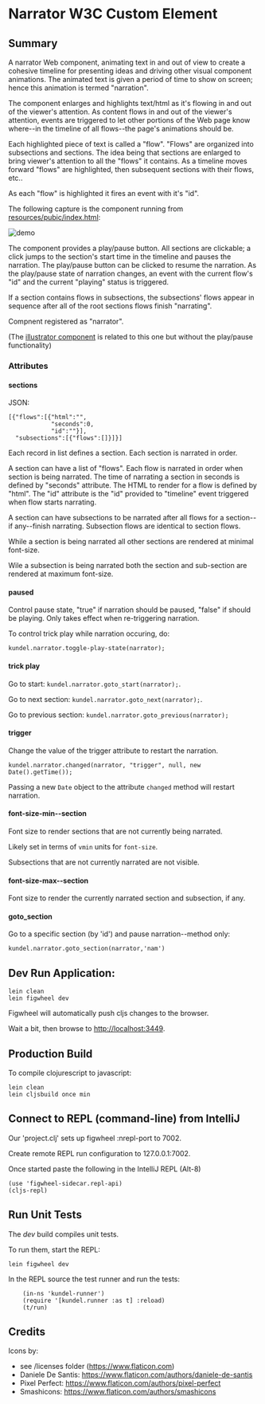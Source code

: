 # Narrator W3C Custom Element

## Summary

A narrator Web component, animating text in and out of view to create a cohesive timeline for presenting ideas and
driving other visual component animations.  The animated text is given a period of time to show on screen; hence this
animation is termed "narration".

The component enlarges and highlights text/html as it's flowing in and out of the viewer's attention.  As content flows in and out
of the viewer's attention, events are triggered to let other portions of the Web page know where--in the timeline of
all flows--the page's animations should be.

Each highlighted piece of text is called a "flow".  "Flows" are organized into subsections and sections.  The idea being
that sections are enlarged to bring viewer's attention to all the "flows" it contains.  As a timeline moves forward
"flows" are highlighted, then subsequent sections with their flows, etc..

As each "flow" is highlighted it fires an event with it's "id".

The following capture is the component running from [resources/pubic/index.html](https://github.com/JakubNer/narrator-web-component/blob/master/resources/public/index.html):

![demo](https://github.com/JakubNer/narrator-web-component/blob/master/assets/demo.gif)

The component provides a play/pause button.  All sections are clickable; a click jumps to the
section's start time in the timeline and pauses the narration.  The play/pause button can be
clicked to resume the narration.  As the play/pause state of narration changes, an event with the current flow's "id"
and the current "playing" status is triggered.

If a section contains flows in subsections, the subsections' flows appear in sequence after all of the root sections
flows finish "narrating".

Compnent registered as "narrator".

(The [illustrator component](https://github.com/JakubNer/illustrator-web-component) is related to this one but without the play/pause functionality)

### Attributes

#### sections

JSON:

```
[{"flows":[{"html":"",
            "seconds":0,
            "id":""}],
  "subsections":[{"flows":[]}]}]
```

Each record in list defines a section.  Each section is narrated in order.

A section can have a list of "flows".  Each flow is narrated in order when section is being narrated.  The time
of narrating a section in seconds is defined by "seconds" attribute.  The HTML to render for a flow is defined by "html".
The "id" attribute is the "id" provided to "timeline" event triggered when flow starts narrating.

A section can have subsections to be narrated after all flows for a section--if any--finish narrating.  Subsection flows
are identical to section flows.

While a section is being narrated all other sections are rendered at minimal font-size.

Wile a subsection is being narrated both the section and sub-section are rendered at maximum font-size.

#### paused

Control pause state, "true" if narration should be paused, "false" if should be playing.  Only takes effect when re-triggering narration.

To control trick play while narration occuring, do:

```
kundel.narrator.toggle-play-state(narrator);
```

#### trick play

Go to start: `kundel.narrator.goto_start(narrator);`.

Go to next section: `kundel.narrator.goto_next(narrator);`.

Go to previous section: `kundel.narrator.goto_previous(narrator);`

#### trigger

Change the value of the trigger attribute to restart the narration.

```
kundel.narrator.changed(narrator, "trigger", null, new Date().getTime());
```

Passing a new `Date` object to the attribute `changed` method will restart narration.

#### font-size-min--section

Font size to render sections that are not currently being narrated.

Likely set in terms of `vmin` units for `font-size`.

Subsections that are not currently narrated are not visible.

#### font-size-max--section

Font size to render the currently narrated section and subsection, if any.

#### goto_section

Go to a specific section (by 'id') and pause narration--method only:

```
kundel.narrator.goto_section(narrator,'nam')
```

## Dev Run Application:

```
lein clean
lein figwheel dev
```

Figwheel will automatically push cljs changes to the browser.

Wait a bit, then browse to [http://localhost:3449](http://localhost:3449).

## Production Build


To compile clojurescript to javascript:

```
lein clean
lein cljsbuild once min
```

## Connect to REPL (command-line) from IntelliJ

Our 'project.clj' sets up figwheel :nrepl-port to 7002.

Create remote REPL run configuration to 127.0.0.1:7002.

Once started paste the following in the IntelliJ REPL (Alt-8)

```
(use 'figwheel-sidecar.repl-api)
(cljs-repl)
```

## Run Unit Tests

The *dev* build compiles unit tests.

To run them, start the REPL:

```
lein figwheel dev
```

In the REPL source the test runner and run the tests:

```
    (in-ns 'kundel-runner')
    (require '[kundel.runner :as t] :reload)
    (t/run)
```

## Credits

Icons by:

* see /licenses folder (https://www.flaticon.com)
* Daniele De Santis: https://www.flaticon.com/authors/daniele-de-santis
* Pixel Perfect: https://www.flaticon.com/authors/pixel-perfect
* Smashicons: https://www.flaticon.com/authors/smashicons
